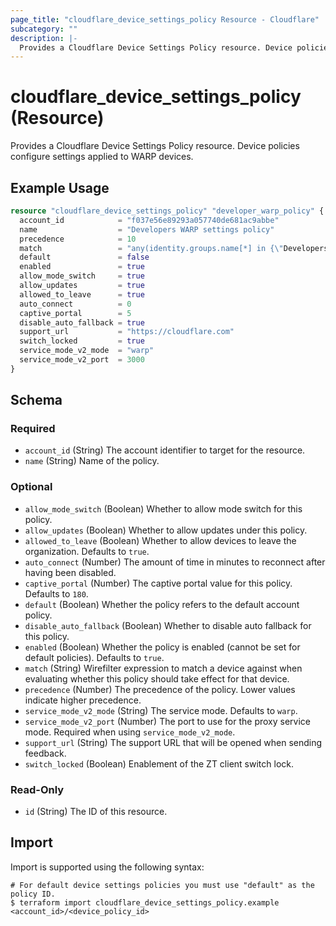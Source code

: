 ```yaml
---
page_title: "cloudflare_device_settings_policy Resource - Cloudflare"
subcategory: ""
description: |-
  Provides a Cloudflare Device Settings Policy resource. Device policies configure settings applied to WARP devices.
---
```


# cloudflare_device_settings_policy (Resource)

Provides a Cloudflare Device Settings Policy resource. Device policies configure settings applied to WARP devices.

## Example Usage

```terraform
resource "cloudflare_device_settings_policy" "developer_warp_policy" {
  account_id            = "f037e56e89293a057740de681ac9abbe"
  name                  = "Developers WARP settings policy"
  precedence            = 10
  match                 = "any(identity.groups.name[*] in {\"Developers\"})"
  default               = false
  enabled               = true
  allow_mode_switch     = true
  allow_updates         = true
  allowed_to_leave      = true
  auto_connect          = 0
  captive_portal        = 5
  disable_auto_fallback = true
  support_url           = "https://cloudflare.com"
  switch_locked         = true
  service_mode_v2_mode  = "warp"
  service_mode_v2_port  = 3000
}
```
<!-- schema generated by tfplugindocs -->
## Schema

### Required

- `account_id` (String) The account identifier to target for the resource.
- `name` (String) Name of the policy.

### Optional

- `allow_mode_switch` (Boolean) Whether to allow mode switch for this policy.
- `allow_updates` (Boolean) Whether to allow updates under this policy.
- `allowed_to_leave` (Boolean) Whether to allow devices to leave the organization. Defaults to `true`.
- `auto_connect` (Number) The amount of time in minutes to reconnect after having been disabled.
- `captive_portal` (Number) The captive portal value for this policy. Defaults to `180`.
- `default` (Boolean) Whether the policy refers to the default account policy.
- `disable_auto_fallback` (Boolean) Whether to disable auto fallback for this policy.
- `enabled` (Boolean) Whether the policy is enabled (cannot be set for default policies). Defaults to `true`.
- `match` (String) Wirefilter expression to match a device against when evaluating whether this policy should take effect for that device.
- `precedence` (Number) The precedence of the policy. Lower values indicate higher precedence.
- `service_mode_v2_mode` (String) The service mode. Defaults to `warp`.
- `service_mode_v2_port` (Number) The port to use for the proxy service mode. Required when using `service_mode_v2_mode`.
- `support_url` (String) The support URL that will be opened when sending feedback.
- `switch_locked` (Boolean) Enablement of the ZT client switch lock.

### Read-Only

- `id` (String) The ID of this resource.

## Import

Import is supported using the following syntax:
```shell
# For default device settings policies you must use "default" as the policy ID.
$ terraform import cloudflare_device_settings_policy.example <account_id>/<device_policy_id>
```
